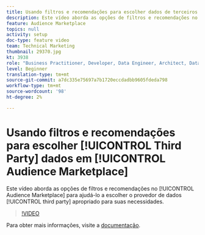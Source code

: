 ```yaml
---
title: Usando filtros e recomendações para escolher dados de terceiros no Audience Marketplace
description: Este vídeo aborda as opções de filtros e recomendações no Audience Marketplace para ajudá-lo a escolher o provedor de dados de terceiros adequado para suas necessidades.
feature: Audience Marketplace
topics: null
activity: setup
doc-type: feature video
team: Technical Marketing
thumbnail: 29370.jpg
kt: 3938
role: "Business Practitioner, Developer, Data Engineer, Architect, Data Architect, Administrator, Leader"
level: Beginner
translation-type: tm+mt
source-git-commit: a7dc335e75697a7b1720eccdadbb9605fdeda798
workflow-type: tm+mt
source-wordcount: '98'
ht-degree: 2%

---
```



# Usando filtros e recomendações para escolher [!UICONTROL Third Party] dados em [!UICONTROL Audience Marketplace]

Este vídeo aborda as opções de filtros e recomendações no [!UICONTROL Audience Marketplace] para ajudá-lo a escolher o provedor de dados [!UICONTROL third party] apropriado para suas necessidades.

>[!VIDEO](https://video.tv.adobe.com/v/29370/?quality=12)

Para obter mais informações, visite a [documentação](https://docs.adobe.com/content/help/en/audience-manager/user-guide/features/audience-marketplace/audience-marketplace-for-data-buyers/marketplace-data-buyers.html).
